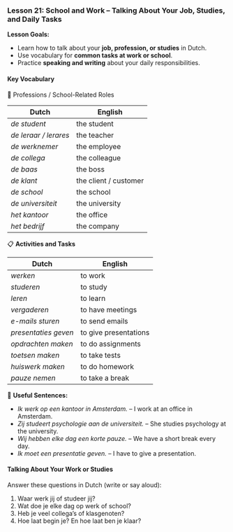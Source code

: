 ### Lesson 21: School and Work – Talking About Your Job, Studies, and Daily Tasks
**Lesson Goals:**
- Learn how to talk about your **job, profession, or studies** in Dutch.  
- Use vocabulary for **common tasks at work or school**.  
- Practice **speaking and writing** about your daily responsibilities.  

#### Key Vocabulary

💼 Professions / School-Related Roles

| **Dutch**            | **English**              |
|----------------------|--------------------------|
| _de student_           | the student              |
| _de leraar / lerares_  | the teacher              |
| _de werknemer_         | the employee             |
| _de collega_           | the colleague            |
| _de baas_              | the boss                 |
| _de klant_             | the client / customer    |
| _de school_            | the school               |
| _de universiteit_      | the university           |
| _het kantoor_          | the office               |
| _het bedrijf_          | the company              |

📋 **Activities and Tasks**

| **Dutch**             | **English**             |
|-----------------------|-------------------------|
| _werken_                | to work                 |
| _studeren_              | to study                |
| _leren_                 | to learn                |
| _vergaderen_            | to have meetings        |
| _e-mails sturen_        | to send emails          |
| _presentaties geven_    | to give presentations   |
| _opdrachten maken_      | to do assignments       |
| _toetsen maken_         | to take tests           |
| _huiswerk maken_        | to do homework          |
| _pauze nemen_           | to take a break         |

🧾 **Useful Sentences:**
- *Ik werk op een kantoor in Amsterdam.* – I work at an office in Amsterdam.  
- *Zij studeert psychologie aan de universiteit.* – She studies psychology at the university.  
- *Wij hebben elke dag een korte pauze.* – We have a short break every day.  
- *Ik moet een presentatie geven.* – I have to give a presentation.  

#### Talking About Your Work or Studies
Answer these questions in Dutch (write or say aloud):
1. Waar werk jij of studeer jij?  
2. Wat doe je elke dag op werk of school?  
3. Heb je veel collega’s of klasgenoten?  
4. Hoe laat begin je? En hoe laat ben je klaar?
